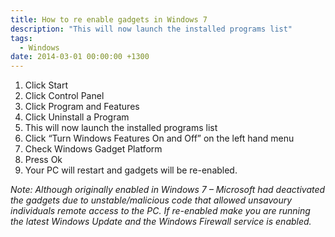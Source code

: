 ```yaml
---
title: How to re enable gadgets in Windows 7
description: "This will now launch the installed programs list"
tags:
  - Windows
date: 2014-03-01 00:00:00 +1300
---
```

  1. Click Start
  2. Click Control Panel
  3. Click Program and Features
  4. Click Uninstall a Program
  5. This will now launch the installed programs list
  6. Click &#8220;Turn Windows Features On and Off&#8221; on the left hand menu
  7. Check Windows Gadget Platform
  8. Press Ok
  9. Your PC will restart and gadgets will be re-enabled.

_Note: Although originally enabled in Windows 7 – Microsoft had deactivated the gadgets due to unstable/malicious code that allowed unsavoury individuals remote access to the PC. If re-enabled make you are running the latest Windows Update and the Windows Firewall service is enabled._
